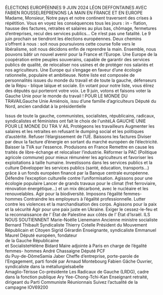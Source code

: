 ÉLECTIONS EUROPÉENNES 9 JUIN 2024
LÉON DEFFONTAINES
AVEC FABIEN ROUSSELREPRENONS LA MAIN
EN FRANCE ET EN EUROPE
 Madame, Monsieur,
Notre pays et notre continent traversent des crises à répétition. Vous en voyez les conséquences tous les jours : in -
flation, hausse des factures, retraites et salaires au plus bas, chômage, fermetures d’entreprises, recul des services 
publics… Ce n’est pas une fatalité. Le 9 juin prochain se tiendront les élections européennes. Deux chemins s’offrent 
à nous : soit nous poursuivons cette course folle vers le libéralisme, soit nous décidons enfin de reprendre la main.
Ensemble, nous pouvons bâtir un nouvel avenir pour la France et l’Europe. Une Europe de la coopération entre 
peuples souverains, capable de garantir des services publics de qualité, de relocaliser nos usines et de protéger nos 
salariés et nos agriculteurs. Une Europe qui s’engage en faveur d’une écologie rationnelle, populaire et ambitieuse.
Notre liste est composée de personnalités issues du monde du travail et de toute la gauche, défenseurs de la Répu -
blique laïque et sociale.
En votant pour notre liste, vous élirez des députés qui porteront votre voix. Le 9 juin, votons et faisons voter la 
Gauche Unie pour le monde du travail !
POUR LE MONDE DU TRAVAILGauche Unie
Amiénois, issu d’une     famille d’agriculteurs Député du Nord, ancien candidat à la présidentielle

Issus de toute la gauche, communistes, socialistes, républicains, radicaux,  
syndicalistes et féministes ont fait le choix de l'unitéLA GAUCHE UNIE 
POUR LE MONDE DU TRA V AIL
Protégeons les travailleurs
Augmenter les salaires et les 
retraites en refusant le dumping 
social et les politiques d’austérité. 
Refuser l’élargissement de l’UE.
Baissons les factures
Diviser par deux la facture 
d’énergie en sortant du marché 
européen de l’électricité. 
Baisser la TVA sur l’essence.
Produisons en France
Remettre en cause les traités 
de libre-échange et relocaliser 
l’industrie. Réformer la PAC 
(Politique agricole commune) 
pour mieux rémunérer les 
agriculteurs et favoriser les 
exploitations à taille humaine.
Investissons dans les 
services publics et la culture
Développer les services publics 
(santé, éducation, transports...) 
grâce à un fonds européen financé par la Banque centrale 
européenne. Défendre l’exception 
culturelle contre l’uniformisation.
Agissons pour une 
écologie populaire
Lancer de grands travaux 
pour le climat (fret ferroviaire, 
rénovation énergétique…) et 
un mix décarboné, avec le 
nucléaire et les renouvelables. 
Agir pour la biodiversité.
Imposons l’égalité 
femmes-hommes
Contraindre les employeurs 
à l’égalité professionnelle. 
Lutter contre les violences et la 
marchandisation des corps.
Agissons pour la paix 
et la sécurité
Agir pour une paix juste en 
Ukraine. Exiger le cessez-le-feu 
et la reconnaissance de l’ État de 
Palestine aux côtés de l’ État d’Israël.
ILS NOUS SOUTIENNENT
Marie-Noëlle Lienemann 
Ancienne ministre 
socialiste
Bernard Thibault
Syndicaliste
Thierry Cotelle
Président du Mouvement 
Républicain et Citoyen
Sigrid Gérardin
Enseignante, 
syndicaliste
Emmanuel Maurel
Député européen, 
fondateur  
de la Gauche 
Républicaine  
et SocialisteHélène Bidard
Maire adjointe à 
Paris en charge de 
l’égalité femmes-
hommes
André Chassaigne
Député PCF  
du Puy-de-DômeSamia Jaber
Cheffe d’entreprise, 
porte-parole de 
l’Engagement, parti 
fondé par Arnaud 
Montebourg
Fabien Gâche
Ouvrier, syndicaliste 
dans la métallurgieIsabelle  
Amaglio-Térisse
Co-présidente Les Radicaux 
de Gauche (LRDG), cadre 
dans la fonction publique
Ary Yee-Chong-Tchi-Kan 
Enseignant retraité,  
dirigeant du Parti 
Communiste Réunionnais
Suivez l’actualité  de la campagne
IOV69200

